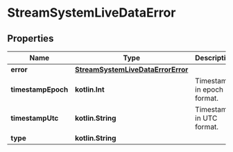 
# StreamSystemLiveDataError

## Properties
Name | Type | Description | Notes
------------ | ------------- | ------------- | -------------
**error** | [**StreamSystemLiveDataErrorError**](StreamSystemLiveDataErrorError.md) |  |  [optional]
**timestampEpoch** | **kotlin.Int** | Timestamp in epoch format. |  [optional]
**timestampUtc** | **kotlin.String** | Timestamp in UTC format. |  [optional]
**type** | **kotlin.String** |  |  [optional]



